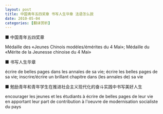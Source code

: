 ```yaml
---
layout: post
title: 中国青年五四奖章 书写人生华章 法语怎么説
date: 2010-05-04
categories: [翻译赏析]  
---
```


■ 中国青年五四奖章

Médaille des «Jeunes Chinois modèles/émérites du 4 Mai»; Médaille du «Mérite de la Jeunesse chinoise du 4 Mai»

■ 书写人生华章

écrire de belles pages dans les annales de sa vie; écrire les belles pages de sa vie; inscrire/écrire un brillant chapitre dans (les annales de) sa vie

■ 勉励青年和青年学生在推进社会主义现代化的奋斗实践中书写美好人生

encourager les jeunes et les étudiants à écrire de belles pages de leur vie en apportant leur part de contribution à l'oeuvre de modernisation socialiste du pays
